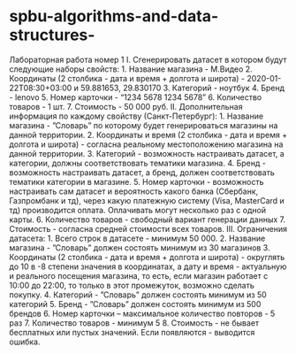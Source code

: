 # spbu-algorithms-and-data-structures-
Лабораторная работа номер 1
I. Сгенерировать датасет в котором будут следующие наборы свойств:
        1. Название магазина - М.Видео
        2. Координаты (2 столбика - дата и время + долгота и широта) - 2020-01-
        22T08:30+03:00 и 59.881653, 29.830170
        3. Категорий - ноутбук
        4. Бренд - lenovo
        5. Номер карточки - “1234 5678 1234 5678”
        6. Количество товаров - 1 шт.
        7. Стоимость - 50 000 руб.
    II. Дополнительная информация по каждому свойству (Санкт-Петербург):
        1. Название магазина - ”Словарь” по которому будет генерироваться
        магазины на данной территории.
        2. Координаты и время (2 столбика - дата и время + долгота и широта) -
        согласна реальному местоположению магазина на данной территории.
        3. Категорий - возможность настраивать датасет, а категории, должны
        соответствовать тематики магазина.
        4. Бренд - возможность настраивать датасет, а бренд, должен
        соответствовать тематики категории в магазине.
        5. Номер карточки - возможность настраивать сам датасет и вероятность
        какого банка (Сбербанк, Газпромбанк и тд), через какую платежную
        систему (Visa, MasterCard и тд) производится оплата. Оплачивать могут
        несколько раз с одной карты.
        6. Количество товаров - свободный вариант генерации данных
        7. Стоимость - согласна средней стоимости всех товаров.
    III. Ограничения датасета:
        1. Всего строк в датасете - минимум 50 000.
        2. Название магазина - ”Словарь” должен состоять минимум из 30
        магазинов
        3. Координаты (2 столбика - дата и время + долгота и широта) - округлять
        до 10 в -8 степени значения в координатах, а дату и время - актуальную
        и реального посещения магазина, то есть, если магазин работает с 10:00
        до 22:00, то только в этот промежуток, возможно сделать покупку.
        4. Категорий - ”Словарь” должен состоять минимум из 50 категорий
        5. Бренд - ”Словарь” должен состоять минимум из 500 брендов
        6. Номер карточки – максимальное количество повторов - 5 раз
        7. Количество товаров - минимум 5
        8. Стоимость - не бывает бесплатных или пустых значений. Если
        появляются - выводится ошибка.
